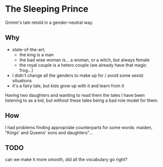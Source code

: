 # The Sleeping Prince

Grimm's tale retold in a gender-neutral way.

## Why

- state-of-the-art;
  - the king is a man
  - the bad wise woman is... a woman, or a witch, but always female
  - the royal couple is a hetero couple (we already have that magic frog...)
- I didn't change all the genders to make up for / avoid some sexist situations
- it's a fairy tale, but kids grow up with it and learn from it

Having two daughters and wanting to read them the tales I have been listening to as a kid,
but without these tales being a bad role model for them.

## How

I had problems finding appropriate counterparts for some words: maiden,
"Kings' and Queens' sons and daughters"...

## TODO

can we make it more smooth, did all the vocabulary go right?
